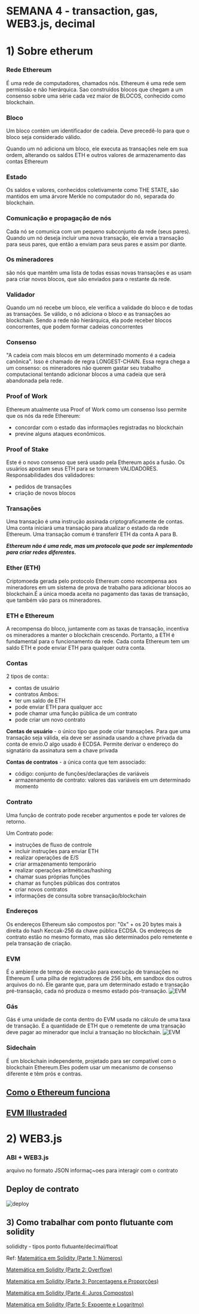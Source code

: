 # SEMANA 4 - transaction, gas, WEB3.js, decimal


# 1) Sobre etherum

### **Rede Ethereum**
É uma rede de computadores, chamados nós.
Ethereum é uma rede sem permissão e não hierárquica.
Sao construídos blocos que chegam  a um consenso sobre uma série cada vez maior de BLOCOS, conhecido como blockchain.

### **Bloco** 
Um bloco contém um identificador de cadeia. Deve precedê-lo para que o bloco seja considerado válido.

Quando um nó adiciona um bloco, ele executa as transações nele em sua ordem, alterando os saldos ETH e outros valores de armazenamento das contas Ethereum

### **Estado**
Os saldos e valores, conhecidos coletivamente como THE STATE, são mantidos em uma árvore Merkle no computador do nó, separada do blockchain.

### **Comunicação e propagação de nós**
Cada nó se comunica com um pequeno subconjunto da rede (seus pares).
Quando um nó deseja incluir uma nova transação, ele envia a transação para seus pares, que então a enviam para seus pares e assim por diante.

### **Os mineradores**
são nós que mantêm uma lista de todas essas novas transações e as usam para criar novos blocos, que são enviados para o restante da rede.

### **Validador**
Quando um nó recebe um bloco, ele verifica a validade do bloco e de todas as transações.
Se válido, o nó adiciona o bloco e as transações ao blockchain.
Sendo a rede não hierárquica, ela pode receber blocos concorrentes, que podem formar cadeias concorrentes

### **Consenso**
"A cadeia com mais blocos em um determinado momento é a cadeia canônica".
Isso é chamado de regra LONGEST-CHAIN.
Essa regra chega a um consenso: os mineradores não querem gastar seu trabalho computacional tentando adicionar blocos a uma cadeia que será abandonada pela rede.

### **Proof of Work**
Ethereum atualmente usa Proof of Work como um consenso
Isso permite que os nós da rede Ethereum:
- concordar com o estado das informações registradas no blockchain
- previne alguns ataques econômicos.


### **Proof of Stake**
Este é o novo consenso que será usado pela Ethereum após a fusão.
Os usuários apostam seus ETH para se tornarem VALIDADORES.
Responsabilidades dos validadores:
- pedidos de transações
- criação de novos blocos

### **Transações**
Uma transação é uma instrução assinada criptograficamente de contas.
Uma conta iniciará uma transação para atualizar o estado da rede Ethereum.
Uma transação comum é transferir ETH da conta A para B.

***Ethereum não é uma rede, mas um protocolo que pode ser implementado para criar redes diferentes.***

### **Ether (ETH)**  
Criptomoeda gerada pelo protocolo Ethereum como recompensa aos mineradores em um sistema de prova de trabalho para adicionar blocos ao blockchain.É a única moeda aceita no pagamento das taxas de transação, que também vão para os mineradores.

### **ETH e Ethereum**
A recompensa do bloco, juntamente com as taxas de transação, incentiva os mineradores a manter o blockchain crescendo.
Portanto, a ETH é fundamental para o funcionamento da rede.
Cada conta Ethereum tem um saldo ETH e pode enviar ETH para qualquer outra conta.


### **Contas** 
2 tipos de conta::
- contas de usuário
- contratos
Ambos:
- ter um saldo de ETH
- pode enviar ETH para qualquer acc
- pode chamar uma função pública de um contrato
- pode criar um novo contrato

**Contas de usuário** - o único tipo que pode criar transações. Para que uma transação seja válida, ela deve ser assinada usando a chave privada da conta de envio.O algo usado é ECDSA. Permite derivar o endereço do signatário da assinatura sem a chave privada

**Contas de contratos** - a única conta que tem associado:

- código: conjunto de funções/declarações de variáveis
- armazenamento de contrato: valores das variáveis ​​em um determinado momento

### **Contrato** 

Uma função de contrato pode receber argumentos e pode ter valores de retorno.

Um Contrato pode:
- instruções de fluxo de controle
- incluir instruções para enviar ETH
- realizar operações de E/S
- criar armazenamento temporário
- realizar operações aritméticas/hashing
- chamar suas próprias funções
- chamar as funções públicas dos contratos
- criar novos contratos
- informações de consulta sobre transação/blockchain

### **Endereços**
Os endereços Ethereum são compostos por: "0x" + os 20 bytes mais à direita do hash Keccak-256 da chave pública ECDSA.
Os endereços de contrato estão no mesmo formato, mas são determinados pelo remetente e pela transação de criação.

### **EVM**

É o ambiente de tempo de execução para execução de transações no Ethereum
É uma pilha de registradores de 256 bits, em sandbox dos outros arquivos do nó.
Ele garante que, para um determinado estado e transação pré-transação, cada nó produza o mesmo estado pós-transação.
 ![EVM](evm.png) 

### **Gás**
Gás é uma unidade de conta dentro do EVM usada no cálculo de uma taxa de transação.
É a quantidade de ETH que o remetente de uma transação deve pagar ao minerador que inclui a transação no blockchain.
 ![EVM](gas.png)

### **Sidechain**
 
É um blockchain independente, projetado para ser compatível com o blockchain Ethereum.Eles podem usar um mecanismo de consenso diferente e têm prós e contras.

## [Como o Ethereum funciona](https://docs.google.com/document/d/1N_5fg51AYgwq2lnXGs33VDWNpfhOZGk37bSsC3Q2674/edit?usp=sharing)
    
## [EVM Illustraded](https://takenobu-hs.github.io/downloads/ethereum_evm_illustrated.pdf) 


# 2) WEB3.js



 
 ### ABI + WEB3.js
 arquivo no formato JSON 
 informaç~oes para interagir com o contrato


 
  ## Deploy de contrato
 ![deploy](deploy.gif)


 ## 3) Como trabalhar com ponto flutuante com solidity

  solididty - tipos ponto flutuante/decimal/float

  
  Ref: 
   [Matemática em Solidity (Parte 1: Números)](https://www.web3dev.com.br/yanluiz/matematica-em-solidity-parte-1-numeros-4jb2)

   [Matemática em Solidity (Parte 2: Overflow)](https://www.web3dev.com.br/yanluiz/matematica-em-solidity-parte-2-overflow-53p6)

   [Matemática em Solidity (Parte 3: Porcentagens e Proporções)](https://www.web3dev.com.br/yanluiz/matematica-em-solidity-parte-3-porcentagens-e-proporcoes-3g83)

   [Matemática em Solidity (Parte 4: Juros Compostos)](https://www.web3dev.com.br/yanluiz/matematica-em-solidity-parte-4-juros-compostos-4b7k)
   
   [Matemática em Solidity (Parte 5: Expoente e Logaritmo)](https://www.web3dev.com.br/yanluiz/matematica-em-solidity-parte-5-expoente-e-logaritmo-25l5)






